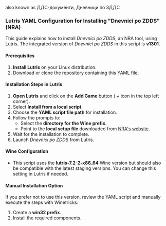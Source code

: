 also known as ДДС-документи, Дневници по ЗДДС
### Lutris YAML Configuration for Installing "Dnevnici po ZDDS" (NRA)
This guide explains how to install *Dnevnici po ZDDS*, an NRA tool, using Lutris. The integrated version of *Dnevnici po ZDDS* in this script is **v1301**.
#### Prerequisites
1. **Install Lutris** on your Linux distribution.
2. Download or clone the repository containing this YAML file.
#### Installation Steps in Lutris
1. **Open Lutris** and click on the **Add Game** button ( *+* icon in the top left corner).
2. Select **Install from a local script**.
3. Choose the **YAML script file path** for installation.
4. Follow the prompts to:
   - Select the **directory for the Wine prefix**.
   - Point to the **local setup file** downloaded from [NRA's website](https://nra.bg/wps/portal/nra/Programni-produkti/DD-dokumenti).
5. Wait for the installation to complete.
6. Launch *Dnevnici po ZDDS* from Lutris.
#### Wine Configuration
- This script uses the **lutris-7.2-2-x86_64** Wine version but should also be compatible with the latest staging versions. You can change this setting in Lutris if needed.
#### Manual Installation Option
If you prefer not to use this version, review the YAML script and manually execute the steps with Winetricks:
1. Create a **win32 prefix**.
2. Install the required components.
